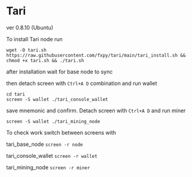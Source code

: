 # Tari 

ver 0.8.10 (Ubuntu)

To install Tari node run

```
wget -O tari.sh https://raw.githubusercontent.com/fxpy/tari/main/tari_install.sh && chmod +x tari.sh && ./tari.sh
```

after installation wait for base node to sync

then detach screen with `Ctrl+A D` combination and run wallet

```
cd tari
screen -S wallet ./tari_console_wallet
```

save mnemonic and confirm. Detach screen with `Ctrl+A D` and run miner

```
screen -S wallet ./tari_mining_node
```

To check work switch between screens with

tari_base_node ```screen -r node```

tari_console_wallet ```screen -r wallet```

tari_mining_node ```screen -r miner```
